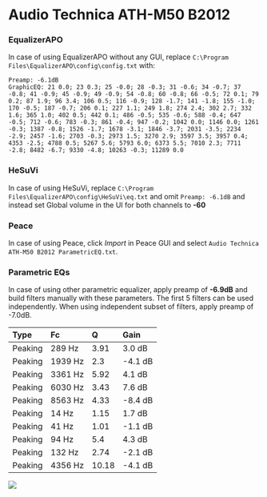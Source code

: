 # Audio Technica ATH-M50 B2012

### EqualizerAPO
In case of using EqualizerAPO without any GUI, replace `C:\Program Files\EqualizerAPO\config\config.txt`
with:
```
Preamp: -6.1dB
GraphicEQ: 21 0.0; 23 0.3; 25 -0.0; 28 -0.3; 31 -0.6; 34 -0.7; 37 -0.8; 41 -0.9; 45 -0.9; 49 -0.9; 54 -0.8; 60 -0.8; 66 -0.5; 72 0.1; 79 0.2; 87 1.9; 96 3.4; 106 0.5; 116 -0.9; 128 -1.7; 141 -1.8; 155 -1.0; 170 -0.5; 187 -0.7; 206 0.1; 227 1.1; 249 1.8; 274 2.4; 302 2.7; 332 1.6; 365 1.0; 402 0.5; 442 0.1; 486 -0.5; 535 -0.6; 588 -0.4; 647 -0.5; 712 -0.6; 783 -0.3; 861 -0.4; 947 -0.2; 1042 0.0; 1146 0.0; 1261 -0.3; 1387 -0.8; 1526 -1.7; 1678 -3.1; 1846 -3.7; 2031 -3.5; 2234 -2.9; 2457 -1.6; 2703 -0.3; 2973 1.5; 3270 2.9; 3597 3.5; 3957 0.4; 4353 -2.5; 4788 0.5; 5267 5.6; 5793 6.0; 6373 5.5; 7010 2.3; 7711 -2.8; 8482 -6.7; 9330 -4.8; 10263 -0.3; 11289 0.0
```

### HeSuVi
In case of using HeSuVi, replace `C:\Program Files\EqualizerAPO\config\HeSuVi\eq.txt` and omit `Preamp:
-6.1dB` and instead set Global volume in the UI for both channels to **-60**

### Peace
In case of using Peace, click *Import* in Peace GUI and select `Audio Technica ATH-M50 B2012 ParametricEQ.txt`.

### Parametric EQs
In case of using other parametric equalizer, apply preamp of **-6.9dB** and build filters manually
with these parameters. The first 5 filters can be used independently.
When using independent subset of filters, apply preamp of -7.0dB.

| Type    | Fc      |     Q | Gain    |
|:--------|:--------|:------|:--------|
| Peaking | 289 Hz  |  3.91 | 3.0 dB  |
| Peaking | 1939 Hz |  2.3  | -4.1 dB |
| Peaking | 3361 Hz |  5.92 | 4.1 dB  |
| Peaking | 6030 Hz |  3.43 | 7.6 dB  |
| Peaking | 8563 Hz |  4.33 | -8.4 dB |
| Peaking | 14 Hz   |  1.15 | 1.7 dB  |
| Peaking | 41 Hz   |  1.01 | -1.1 dB |
| Peaking | 94 Hz   |  5.4  | 4.3 dB  |
| Peaking | 132 Hz  |  2.74 | -2.1 dB |
| Peaking | 4356 Hz | 10.18 | -4.1 dB |

![](https://raw.githubusercontent.com/jaakkopasanen/AutoEq/master/results/innerfidelity/sbaf-serious/Audio%20Technica%20ATH-M50%20B2012/Audio%20Technica%20ATH-M50%20B2012.png)